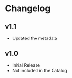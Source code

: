 # Changelog

## v1.1

- Updated the metadata

## v1.0

- Initial Release
- Not included in the Catalog
